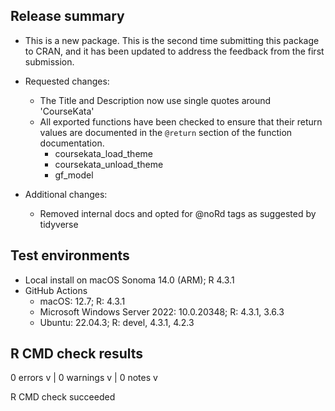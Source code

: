## Release summary

- This is a new package. This is the second time submitting this package to CRAN, and it has been
  updated to address the feedback from the first submission.

- Requested changes:

  - The Title and Description now use single quotes around 'CourseKata'
  - All exported functions have been checked to ensure that their return values
    are documented in the `@return` section of the function documentation.
    - coursekata_load_theme
    - coursekata_unload_theme
    - gf_model

- Additional changes:
  - Removed internal docs and opted for @noRd tags as suggested by tidyverse

## Test environments

- Local install on macOS Sonoma 14.0 (ARM); R 4.3.1
- GitHub Actions
  - macOS: 12.7; R: 4.3.1
  - Microsoft Windows Server 2022: 10.0.20348; R: 4.3.1, 3.6.3
  - Ubuntu: 22.04.3; R: devel, 4.3.1, 4.2.3

## R CMD check results

0 errors v | 0 warnings v | 0 notes v

R CMD check succeeded
